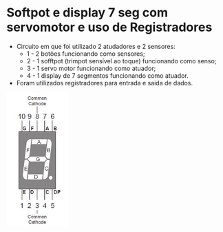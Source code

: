 # Softpot e display 7 seg com servomotor e uso de Registradores

* Circuito em que foi utilizado 2 atudadores e 2 sensores:
  * 1 - 2 botões funcionando como sensores;
  * 2 - 1 sofftpot (trimpot sensível ao toque) funcionando como senso;
  * 3 - 1 servo motor funcionando como atuador;
  * 4 - 1 display de 7 segmentos funcionando como atuador.
* Foram utilizados registradores para entrada e saida de dados.
  
  

![](./Display-7-segmentos.jpg)

  

<!--
By Alisson Cavalcante e Silva
23/09/2018
-->

